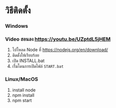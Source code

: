 # วิธีติดตั้ง

### Windows
### Video สอนลง https://youtu.be/UZptdL5jHEM
1. ไปโหลด Node ที่ https://nodejs.org/en/download/
2. ติดตั้งให้เรียบร้อย
4. เปิด INSTALL.bat
5. เรื่มโดนการเปิดไฟล์ `START.bat`

### Linux/MacOS
1. install node
2. npm install
3. npm start
